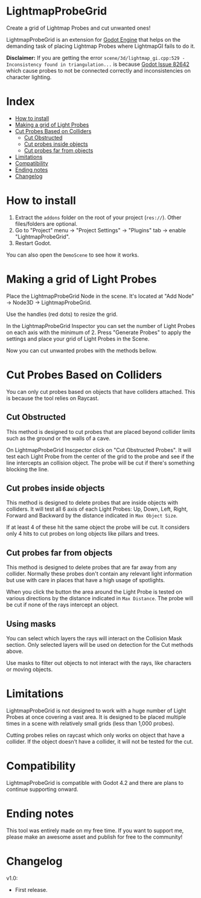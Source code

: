 # LightmapProbeGrid
Create a grid of Lightmap Probes and cut unwanted ones!

LightmapProbeGrid is an extension for [Godot Engine](https://godotengine.org/) that helps on the demanding task of placing Lightmap Probes where LightmapGI fails to do it.

**Disclaimer:** If you are getting the error `scene/3d/lightmap_gi.cpp:529 - Inconsistency found in triangulation...` is because [Godot Issue 82642](https://github.com/godotengine/godot/issues/82642) which cause probes to not be connected correctly and inconsistencies on character lighting.

# Index
 * [How to install](#how-to-install)
 * [Making a grid of Light Probes](#making-a-grid-of-light-probes)
 * [Cut Probes Based on Colliders](#cut-probes-based-on-colliders)
   * [Cut Obstructed](#cut-obstructed)
   * [Cut probes inside objects](#cut-probes-inside-objects)
   * [Cut probes far from objects](#cut-probes-far-from-objects)
 * [Limitations](#limitations)
 * [Compatibility](#compatibility)
 * [Ending notes](#ending-notes)
 * [Changelog](#changelog)

# How to install
1) Extract the `addons` folder on the root of your project (`res://`). Other files/folders are optional.
2) Go to "Project" menu -> "Project Settings" -> "Plugins" tab -> enable "LightmapProbeGrid".
3) Restart Godot.

You can also open the `DemoScene` to see how it works.

# Making a grid of Light Probes
Place the LightmapProbeGrid Node in the scene. It's located at "Add Node" -> Node3D -> LightmapProbeGrid.

Use the handles (red dots) to resize the grid.

In the LightmapProbeGrid Inspector you can set the number of Light Probes on each axis with the minimum of 2. Press "Generate Probes" to apply the settings and place your grid of Light Probes in the Scene.

Now you can cut unwanted probes with the methods bellow.

# Cut Probes Based on Colliders
You can only cut probes based on objects that have colliders attached. This is because the tool relies on Raycast.

## Cut Obstructed
This method is designed to cut probes that are placed beyond collider limits such as the ground or the walls of a cave. 

On LightmapProbeGrid Inscpector click on "Cut Obstructed Probes". It will test each Light Probe from the center of the grid to the probe and see if the line intercepts an collision object. The probe will be cut if there's something blocking the line.

## Cut probes inside objects
This method is designed to delete probes that are inside objects with colliders. It will test all 6 axis of each Light Probes: Up, Down, Left, Right, Forward and Backward by the distance indicated in `Max Object Size`. 

If at least 4 of these hit the same object the probe will be cut. It considers only 4 hits to cut probes on long objects like pillars and trees.

## Cut probes far from objects
This method is designed to delete probes that are far away from any collider. Normally these probes don't contain any relevant light information but use with care in places that have a high usage of spotlights.

When you click the button the area around the Light Probe is tested on various directions by the distance indicated in `Max Distance`. The probe will be cut if none of the rays intercept an object.

## Using masks
You can select which layers the rays will interact on the Collision Mask section. Only selected layers will be used on detection for the Cut methods above.

Use masks to filter out objects to not interact with the rays, like characters or moving objects.

# Limitations
LightmapProbeGrid is not designed to work with a huge number of Light Probes at once covering a vast area. It is designed to be placed multiple times in a scene with relatively small grids (less than 1,000 probes).

Cutting probes relies on raycast which only works on object that have a collider. If the object doesn’t have a collider, it will not be tested for the cut.

# Compatibility
LightmapProbeGrid is compatible with Godot 4.2 and there are plans to continue supporting onward.

# Ending notes
This tool was entirely made on my free time. If you want to support me, please make an awesome asset and publish for free to the community!

# Changelog
v1.0:
- First release.
